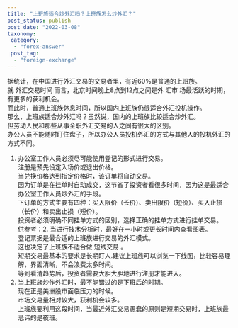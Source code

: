 ```yaml
---
title: "上班族适合炒外汇吗？上班族怎么炒外汇？"
post_status: publish
post_date: "2022-03-08"
taxonomy:
 category: 
  - "forex-answer"
 post_tag: 
  - "foreign-exchange"
---
```


据统计，在中国进行外汇交易的交易者里，有近60%是普通的上班族。  
就 外汇交易时间 而言，北京时间晚上8点到12点之间是外 汇市 场最活跃的时期，有更多的获利机会。  
而此时，普通上班族休息时间，所以国内上班族仍很适合外汇投机操作。  
那么，上班族适合炒外汇吗？虽然说，国内的上班族比较适合炒外汇。  
但劳动人民和那些从事全职外汇交易的人之间有很大的区别。  
办公人员不能随时盯住盘子，所以办公人员投机外汇的方式与其他人的投机外汇的方式不同。  
1. 办公室工作人员必须尽可能使用登记的形式进行交易。  
注册是预先设定入场价或退出价格。  
当兑换价格达到指定价格时，该订单将自动交易。  
因为订单是在挂单时自动成交，这节省了投资者看很多时间，因为这是最适合办公室工作人员炒外汇的手段。  
下订单的方式主要有四种：买入限价（长价）、卖出限价（短价）、买入止损（长价）和卖出止损（短价）。  
投资者必须明确不同挂单方式的区别，选择正确的挂单方式进行挂单交易。  
供参考：2. 当进行技术分析时，最好在一小时或更长时间内查看图表。  
登记票据是最合适的上班族进行交易的外汇模式。  
这也决定了上班族不适合做 短线交易 。  
短期交易最基本的要求是长期盯人.建议上班族可以浏览一下线图，比较容易理解，界面清晰，不会浪费太多时间。  
等到看清趋势后，投资者需要大胆大胆地进行注册才能进入。  
3. 当上班族炒作外汇时，最不能错过的是下班后的时期。  
现在正是美洲股市面临压力的时候。  
市场交易量相对较大，获利机会较多。  
上班族要利用这段时间，当最近外汇交易愚蠢的原则是短期交易时，上班族最忌讳的是夜班。
